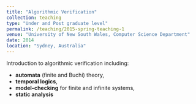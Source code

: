 ```yaml
---
title: "Algorithmic Verification"
collection: teaching
type: "Under and Post graduate level"
permalink: /teaching/2015-spring-teaching-1
venue: "University of New South Wales, Computer Science Department"
date: 2014
location: "Sydney, Australia"
---
```


Introduction to algorithmic verification including:

- **automata** (finite and Buchi) theory,
- **temporal logics**,
- **model-checking** for finite and infinite systems,
- **static analysis**